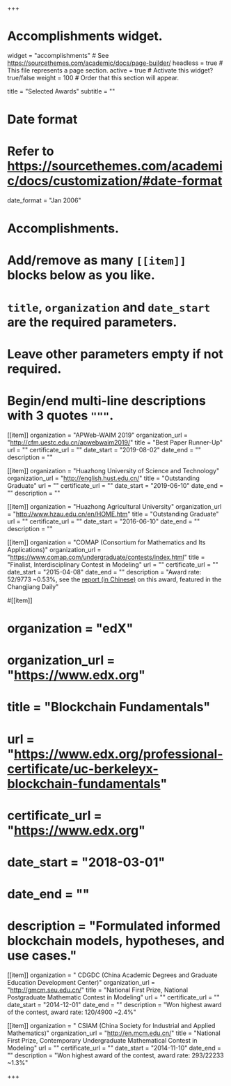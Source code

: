 +++
# Accomplishments widget.
widget = "accomplishments"  # See https://sourcethemes.com/academic/docs/page-builder/
headless = true  # This file represents a page section.
active = true  # Activate this widget? true/false
weight = 100  # Order that this section will appear.

title = "Selected Awards"
subtitle = ""

# Date format
#   Refer to https://sourcethemes.com/academic/docs/customization/#date-format
date_format = "Jan 2006"

# Accomplishments.
#   Add/remove as many `[[item]]` blocks below as you like.
#   `title`, `organization` and `date_start` are the required parameters.
#   Leave other parameters empty if not required.
#   Begin/end multi-line descriptions with 3 quotes `"""`.
[[item]]
  organization = "APWeb-WAIM 2019"
  organization_url = "http://cfm.uestc.edu.cn/apwebwaim2019/"
  title = "Best Paper Runner-Up"
  url = ""
  certificate_url = ""
  date_start = "2019-08-02"
  date_end = ""
  description = ""


[[item]]
  organization = "Huazhong University of Science and Technology"
  organization_url = "http://english.hust.edu.cn/"
  title = "Outstanding Graduate"
  url = ""
  certificate_url = ""
  date_start = "2019-06-10"
  date_end = ""
  description = ""


[[item]]
  organization = "Huazhong Agricultural University"
  organization_url = "http://www.hzau.edu.cn/en/HOME.htm"
  title = "Outstanding Graduate"
  url = ""
  certificate_url = ""
  date_start = "2016-06-10"
  date_end = ""
  description = ""


[[item]]
  organization = "COMAP (Consortium for Mathematics and Its Applications)"
  organization_url = "https://www.comap.com/undergraduate/contests/index.html"
  title = "Finalist, Interdisciplinary Contest in Modeling"
  url = ""
  certificate_url = ""
  date_start = "2015-04-08"
  date_end = ""
  description = "Award rate: 52/9773 ~0.53%, see the [report (in Chinese)](http://news.hzau.edu.cn/2015/0413/41925.shtml) on this award, featured in the Changjiang Daily"

#[[item]]
#  organization = "edX"
#  organization_url = "https://www.edx.org"
#  title = "Blockchain Fundamentals"
#  url = "https://www.edx.org/professional-certificate/uc-berkeleyx-blockchain-fundamentals"
#  certificate_url = "https://www.edx.org"
#  date_start = "2018-03-01"
#  date_end = ""
#  description = "Formulated informed blockchain models, hypotheses, and use cases."

[[item]]
  organization = " CDGDC (China Academic Degrees and Graduate Education Development Center)"
  organization_url = "http://gmcm.seu.edu.cn/"
  title = "National First Prize, National Postgraduate Mathematic Contest in Modeling"
  url = ""
  certificate_url = ""
  date_start = "2014-12-01"
  date_end = ""
  description = "Won highest award of the contest, award rate: 120/4900 ~2.4%"

[[item]]
  organization = " CSIAM (China Society for Industrial and Applied Mathematics)"
  organization_url = "http://en.mcm.edu.cn/"
  title = "National First Prize, Contemporary Undergraduate Mathematical Contest in Modeling"
  url = ""
  certificate_url = ""
  date_start = "2014-11-10"
  date_end = ""
  description = "Won highest award of the contest, award rate: 293/22233 ~1.3%"

+++
